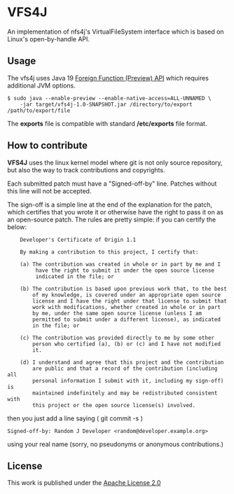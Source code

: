 # VFS4J

An implementation of nfs4j's VirtualFileSystem interface
which is based on Linux's open-by-handle API.

## Usage


The vfs4j uses Java 19 [Foreign Function (Preview) API][1] which requires additional JVM options.

```
$ sudo java --enable-preview --enable-native-access=ALL-UNNAMED \
    -jar target/vfs4j-1.0-SNAPSHOT.jar /directory/to/export /path/to/export/file
```

The **exports** file is compatible with standard **/etc/exports** file format.

## How to contribute

**VFS4J** uses the linux kernel model where git is not only source repository,
but also the way to track contributions and copyrights.

Each submitted patch must have a "Signed-off-by" line.  Patches without
this line will not be accepted.

The sign-off is a simple line at the end of the explanation for the
patch, which certifies that you wrote it or otherwise have the right to
pass it on as an open-source patch.  The rules are pretty simple: if you
can certify the below:
```
    Developer's Certificate of Origin 1.1

    By making a contribution to this project, I certify that:

    (a) The contribution was created in whole or in part by me and I
         have the right to submit it under the open source license
         indicated in the file; or

    (b) The contribution is based upon previous work that, to the best
        of my knowledge, is covered under an appropriate open source
        license and I have the right under that license to submit that
        work with modifications, whether created in whole or in part
        by me, under the same open source license (unless I am
        permitted to submit under a different license), as indicated
        in the file; or

    (c) The contribution was provided directly to me by some other
        person who certified (a), (b) or (c) and I have not modified
        it.

    (d) I understand and agree that this project and the contribution
        are public and that a record of the contribution (including all
        personal information I submit with it, including my sign-off) is
        maintained indefinitely and may be redistributed consistent with
        this project or the open source license(s) involved.
```
then you just add a line saying ( git commit -s )

    Signed-off-by: Random J Developer <random@developer.example.org>

using your real name (sorry, no pseudonyms or anonymous contributions.)

## License

This work is published under the [Apache License 2.0][2]

[1]: https://bugs.openjdk.org/browse/JDK-8282048
[2]: LICENSE